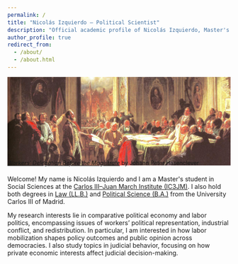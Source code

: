 ```yaml
---
permalink: /
title: "Nicolás Izquierdo – Political Scientist"
description: "Official academic profile of Nicolás Izquierdo, Master's student in Social Sciences at IC3JM, with degrees in Law and Political Science from UC3M."
author_profile: true
redirect_from:
  - /about/
  - /about.html
---
```


<h1 style="
  position:absolute;
  left:-9999px;
  top:auto;
  width:1px;
  height:1px;
  overflow:hidden;
">
  Nicolás Izquierdo, Political Science, Political Scientist, Political Economy
</h1>

<figure style="margin:0;">
  <img src="marx-painting-HD.jpg"
       alt="Workers’ Delegation Before the Magistrate by Johann Peter Hasenclever"
       style="width:660px; height:200px; object-fit:cover; display:block;">
  <figcaption style="font-size:0.9em; margin-top:-13px; margin-bottom:20px;">
    <a href="/marx-anecdote.html#anecdote" target="_blank"
       style="font-style:italic; text-decoration:underline; text-decoration-skip-ink:auto; white-space:nowrap;">
      Workers’ Delegation Before the Magistrate</a>
    by Johann Peter Hasenclever
  </figcaption>
</figure>

Welcome! My name is Nicolás Izquierdo and I am a Master's student in Social Sciences at the 
[Carlos III–Juan March Institute (IC3JM)](https://ic3jm.es/en/postgraduates/master-degree-social-sciences/). 
I also hold both degrees in [Law (LL.B.)](https://www.uc3m.es/bachelor-degree/law) 
and [Political Science (B.A.)](https://www.uc3m.es/bachelor-degree/political-science) 
from the University Carlos III of Madrid.  

My research interests lie in comparative political economy and labor politics, encompassing issues of workers’ political representation, industrial conflict, and redistribution. In particular, I am interested in how labor mobilization shapes policy outcomes and public opinion across democracies. I also study topics in judicial behavior, focusing on how private economic interests affect judicial decision-making.
